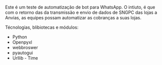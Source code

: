 Este é um teste de automatização de bot para WhatsApp.
O intiuto, é que com o retorno das da transmissão e envio de dados de SNGPC das lojas a Anvias, as equipes possam automatizar as cobranças a suas lojas.

Técnologias, blibiotecas e módulos:
- Python
- Openpyxl
- webbroswer
- pyautogui
- Urllib - Time
